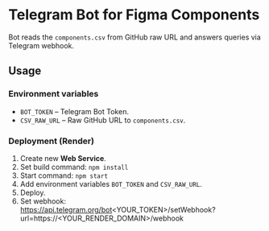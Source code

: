 # Telegram Bot for Figma Components

Bot reads the `components.csv` from GitHub raw URL and answers queries via Telegram webhook.

## Usage

### Environment variables
- `BOT_TOKEN` – Telegram Bot Token.
- `CSV_RAW_URL` – Raw GitHub URL to `components.csv`.

### Deployment (Render)
1. Create new **Web Service**.
2. Set build command: `npm install`
3. Start command: `npm start`
4. Add environment variables `BOT_TOKEN` and `CSV_RAW_URL`.
5. Deploy.
6. Set webhook: https://api.telegram.org/bot<YOUR_TOKEN>/setWebhook?url=https://<YOUR_RENDER_DOMAIN>/webhook